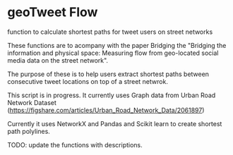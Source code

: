 # geoTweet Flow
function to calculate shortest paths for tweet users on street networks

These functions are to acompany with the paper Bridging the "Bridging the information and physical space: Measuring flow from geo-located social media data on the street network".

The purpose of these is to help users extract shortest paths between consecutive tweet locations on top of a street netwrok.

This script is in progress. It currently uses Graph data from Urban Road Network Dataset (https://figshare.com/articles/Urban_Road_Network_Data/2061897)

Currently it uses NetworkX and Pandas and Scikit learn to create shortest path polylines.

TODO: update the functions with descriptions.


